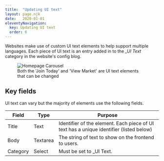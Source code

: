 ```yaml
---
title:  "Updating UI text"
layout: page.njk
date:   2020-01-01
eleventyNavigation:
  key: Updating UI text
  order: 6
---
```


Websites make use of custom UI text elements to help support multiple languages. Each piece of UI text is an entry added in to the <em>_UI Text</em> category in the website's config blog.

<figure>
  <img src="{{ site.baseurl }}/assets/images/screenshots/homepage-carousel.png" alt="Homepage Carousel">
  <figcaption>Both the 'Join Today' and 'View Market' are UI text elements that can be changed</figcaption>
</figure>

## Key fields

UI text can vary but the majority of elements use the following fields.

| Field               | Type             | Purpose                                                                                 |
| ------------------- | ---------------- | --------------------------------------------------------------------------------------- |
| Title               | Text             | Identifier of the element. Each piece of UI text has a unique identifier (listed below) |
| Body                | Textarea         | The string of text to show on the frontend to users.                                    |
| Category            | Select           | Must be set to _UI Text.                                                                |